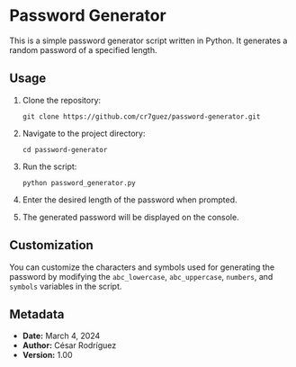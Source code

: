 # Password Generator

This is a simple password generator script written in Python. It generates a random password of a specified length.

## Usage

1. Clone the repository:

    ```shell
    git clone https://github.com/cr7guez/password-generator.git
    ```

2. Navigate to the project directory:

    ```shell
    cd password-generator
    ```

3. Run the script:

    ```shell
    python password_generator.py
    ```

4. Enter the desired length of the password when prompted.

5. The generated password will be displayed on the console.

## Customization

You can customize the characters and symbols used for generating the password by modifying the `abc_lowercase`, `abc_uppercase`, `numbers`, and `symbols` variables in the script.

## Metadata

- **Date:** March 4, 2024
- **Author:** César Rodríguez
- **Version:** 1.00

